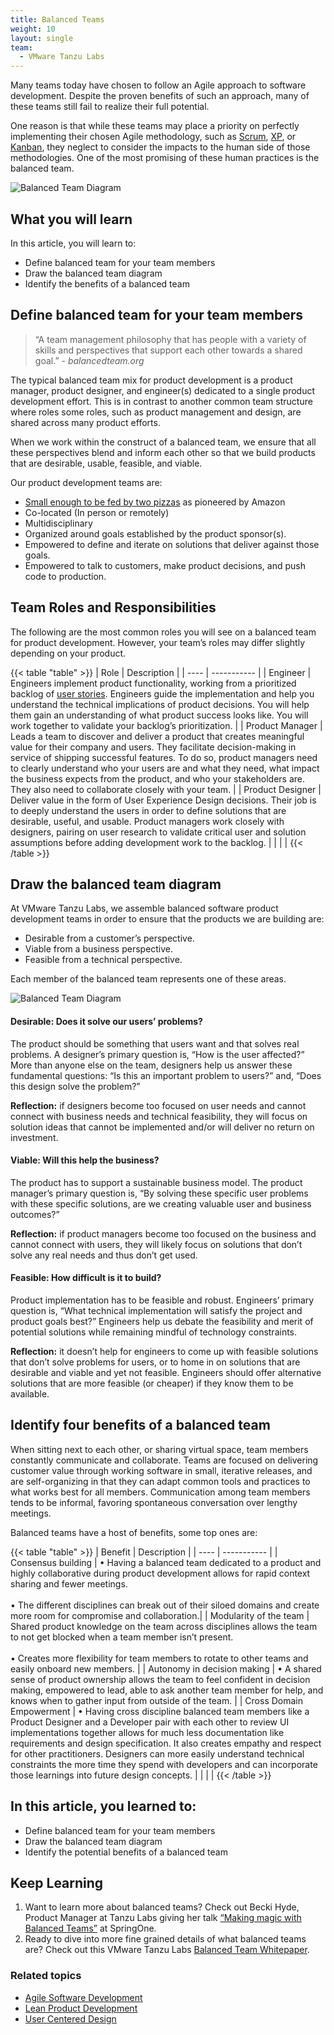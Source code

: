```yaml
---
title: Balanced Teams
weight: 10
layout: single
team:
  - VMware Tanzu Labs
---
```


Many teams today have chosen to follow an Agile approach to software development. Despite the proven benefits of such an approach, many of these teams still fail to realize their full potential. 

One reason is that while these teams may place a priority on perfectly implementing their chosen Agile methodology, such as [Scrum](https://en.wikipedia.org/wiki/Scrum_(software_development)), [XP](https://en.wikipedia.org/wiki/Extreme_programming), or [Kanban](https://en.wikipedia.org/wiki/Kanban_(development)), they neglect to consider the impacts to the human side of those methodologies. One of the most promising of these human practices is the balanced team.

![Balanced Team Diagram](/images/outcomes/application-development/balanced-team.jpg)

## What you will learn
In this article, you will learn to:

- Define balanced team for your team members
- Draw the balanced team diagram
- Identify the benefits of a balanced team

## Define balanced team for your team members
> “A team management philosophy that has people with a variety of skills and perspectives that support each other towards a shared goal.” - *balancedteam.org*

The typical balanced team mix for product development is a product manager, product designer, and engineer(s) dedicated to a single product development effort. This is in contrast to another common team structure where roles some roles, such as product management and design, are shared across many product efforts.

When we work within the construct of a balanced team, we ensure that all these perspectives blend and inform each other so that we build products that are desirable, usable, feasible, and viable.

Our product development teams are:
- [Small enough to be fed by two pizzas](http://blog.idonethis.com/two-pizza-team/) as pioneered by Amazon
- Co-located (In person or remotely)
- Multidisciplinary
- Organized around goals established by the product sponsor(s).
- Empowered to define and iterate on solutions that deliver against those goals. 
- Empowered to talk to customers, make product decisions, and push code to production. 

## Team Roles and Responsibilities
The following are the most common roles you will see on a balanced team for product development. However, your team’s roles may differ slightly depending on your product.

{{< table "table" >}}
| Role | Description |
| ---- | ----------- |
| Engineer | Engineers implement product functionality, working from a prioritized backlog of [user stories](https://en.wikipedia.org/wiki/User_story). Engineers guide the implementation and help you understand the technical implications of product decisions. You will help them gain an understanding of what product success looks like. You will work together to validate your backlog’s prioritization. |
| Product Manager | Leads a team to discover and deliver a product that creates meaningful value for their company and users. They facilitate decision-making in service of shipping successful features. To do so, product managers need to clearly understand who your users are and what they need, what impact the business expects from the product, and who your stakeholders are. They also need to collaborate closely with your team. |
| Product Designer | Deliver value in the form of User Experience Design decisions. Their job is to deeply understand the users in order to define solutions that are desirable, useful, and usable. Product managers work closely with designers, pairing on user research to validate critical user and solution assumptions before adding development work to the backlog. |
|  |  |
{{< /table >}}

## Draw the balanced team diagram
At VMware Tanzu Labs, we assemble balanced software product development teams in order to ensure that the products we are building are:

- Desirable from a customer’s perspective.
- Viable from a business perspective.
- Feasible from a technical perspective. 

Each member of the balanced team represents one of these areas. 

![Balanced Team Diagram](/images/outcomes/application-development/balanced-team-diagram.png)

#### Desirable: Does it solve our users’ problems?

The product should be something that users want and that solves real problems. A designer’s primary question is, “How is the user affected?” More than anyone else on the team, designers help us answer these fundamental questions: “Is this an important problem to users?” and, “Does this design solve the problem?”

**Reflection:** if designers become too focused on user needs and cannot connect with business needs and technical feasibility, they will focus on solution ideas that cannot be implemented and/or will deliver no return on investment.

#### Viable: Will this help the business?
The product has to support a sustainable business model. The product manager’s primary question is, “By solving these specific user problems with these specific solutions, are we creating valuable user and business outcomes?” 

**Reflection:** if product managers become too focused on the business and cannot connect with users, they will likely focus on solutions that don’t solve any real needs and thus don’t get used.

#### Feasible: How difficult is it to build?
Product implementation has to be feasible and robust. Engineers’ primary question is, “What technical implementation will satisfy the project and product goals best?” Engineers help us debate the feasibility and merit of potential solutions while remaining mindful of technology constraints.

**Reflection:** it doesn’t help for engineers to come up with feasible solutions that don’t solve problems for users, or to home in on solutions that are desirable and viable and yet not feasible. Engineers should offer alternative solutions that are more feasible (or cheaper) if they know them to be available.

## Identify four benefits of a balanced team
When sitting next to each other, or sharing virtual space, team members constantly communicate and collaborate. Teams are focused on delivering customer value through working software in small, iterative releases, and are self-organizing in that they can adapt common tools and practices to what works best for all members. Communication among team members tends to be informal, favoring spontaneous conversation over lengthy meetings. 

Balanced teams have a host of benefits, some top ones are:

{{< table "table" >}}
| Benefit | Description | 
| ---- | ----------- |
| Consensus building | • Having a balanced team dedicated to a product and highly collaborative during product development allows for rapid context sharing and fewer meetings.<br><br>• The different disciplines can break out of their siloed domains and create more room for compromise and collaboration.|
| Modularity of the team | Shared product knowledge on the team across disciplines allows the team to not get blocked when a team member isn’t present.<br><br> • Creates more flexibility for team members to rotate to other teams and easily onboard new members. |
| Autonomy in decision making | • A shared sense of product ownership allows the team to feel confident in decision making, empowered to lead, able to ask another team member for help, and knows when to gather input from outside of the team. |
| Cross Domain Empowerment | • Having cross discipline balanced team members like a Product Designer and a Developer pair with each other to review UI implementations together allows for much less documentation like requirements and design specification. It also creates empathy and respect for other practitioners. Designers can more easily understand technical constraints the more time they spend with developers and can incorporate those learnings into future design concepts. |
|  |  |
{{< /table >}}

## In this article, you learned to:
- Define balanced team for your team members
- Draw the balanced team diagram 
- Identify the potential benefits of a balanced team

## Keep Learning
1. Want to learn more about balanced teams? Check out Becki Hyde, Product Manager at Tanzu Labs giving her talk [“Making magic with Balanced Teams”](https://tanzu.vmware.com/content/videos/becki-hyde-making-magic-with-balanced-teams) at SpringOne. 
1. Ready to dive into more fine grained details of what balanced teams are? Check out this VMware Tanzu Labs [Balanced Team Whitepaper](https://tanzu.vmware.com/content/white-papers/how-to-build-better-software-with-balanced-teams).

### Related topics
- [Agile Software Development](https://tanzu.vmware.com/agile)
- [Lean Product Development](https://tanzu.vmware.com/content/videos/lean-product-development-by-michael-fisher)
- [User Centered Design](https://tanzu.vmware.com/campaigns/design)
